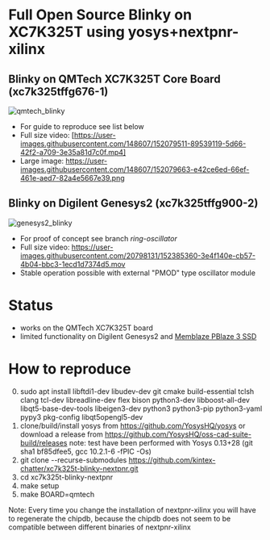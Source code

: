 # Full Open Source Blinky on XC7K325T using yosys+nextpnr-xilinx

## Blinky on QMTech XC7K325T Core Board (xc7k325tffg676-1)
![qmtech_blinky](https://user-images.githubusercontent.com/89043237/152394699-52cf5a22-5fd6-45b6-b9a2-3d2ca89d1fd0.gif)
- For guide to reproduce see list below
- Full size video: [https://user-images.githubusercontent.com/148607/152079511-89539119-5d66-42f2-a709-3e35a81d7c0f.mp4]
- Large image: https://user-images.githubusercontent.com/148607/152079663-e42ce6ed-66ef-461e-aed7-82a4e5667e39.png

## Blinky on Digilent Genesys2 (xc7k325tffg900-2)
![genesys2_blinky](https://user-images.githubusercontent.com/89043237/152396095-bc4dc672-1c3f-4a6a-8477-e953363d0f2f.gif)
- For proof of concept see branch *ring-oscillator*
- Full size video: https://user-images.githubusercontent.com/20798131/152385360-3e4f140e-cb57-4b04-bbc3-1ecd1d7374d5.mov
- Stable operation possible with external "PMOD" type oscillator module

# Status
* works on the QMTech XC7K325T board
* limited functionality on Digilent Genesys2 and [Memblaze PBlaze 3 SSD](https://github.com/kintex-chatter/xc7k325t-blinky-nextpnr/issues/12)

# How to reproduce
0. sudo apt install libftdi1-dev libudev-dev git cmake build-essential tclsh clang tcl-dev libreadline-dev flex bison python3-dev libboost-all-dev libqt5-base-dev-tools libeigen3-dev python3 python3-pip python3-yaml pypy3 pkg-config libqt5opengl5-dev
1. clone/build/install yosys from https://github.com/YosysHQ/yosys or download a release from https://github.com/YosysHQ/oss-cad-suite-build/releases
   note: test have been performed with Yosys 0.13+28 (git sha1 bf85dfee5, gcc 10.2.1-6 -fPIC -Os)
2. git clone --recurse-submodules https://github.com/kintex-chatter/xc7k325t-blinky-nextpnr.git
3. cd xc7k325t-blinky-nextpnr
4. make setup
5. make BOARD=qmtech

Note: Every time you change the installation of nextpnr-xilinx you will have to regenerate the chipdb,
because the chipdb does not seem to be compatible between different binaries of nextpnr-xilinx
